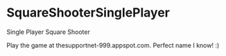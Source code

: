 # SquareShooterSinglePlayer
Single Player Square Shooter

Play the game at thesupportnet-999.appspot.com. Perfect name I know! :)
